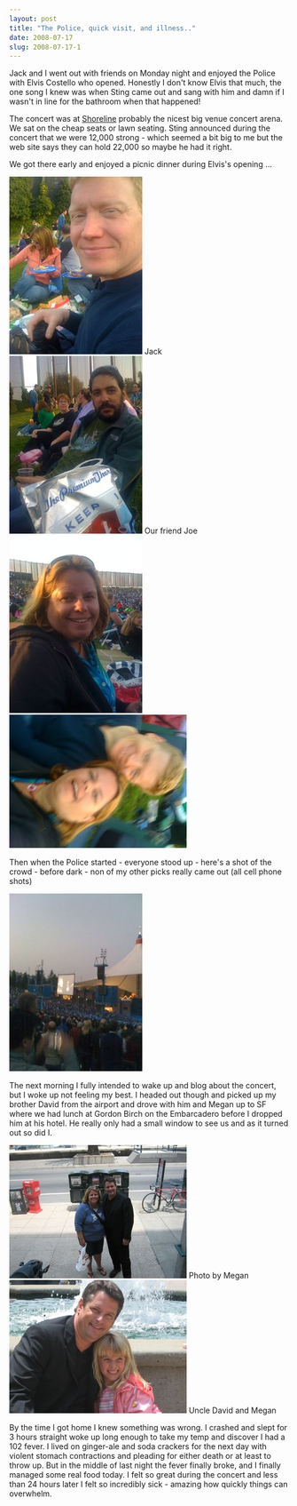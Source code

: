 ```yaml
---
layout: post
title: "The Police, quick visit, and illness.."
date: 2008-07-17
slug: 2008-07-17-1
---
```


Jack and I went out with friends on Monday night and enjoyed the Police with Elvis Costello who opened.  Honestly I don&apos;t know Elvis that much, the one song I knew was when Sting came out and sang with him and damn if I wasn&apos;t in line for the bathroom when that happened!

The concert was at  [Shoreline](http://www.livenation.com/venue/getVenue/venueId/1022)  probably the nicest big venue concert arena.  We sat on the cheap seats or lawn seating.  Sting announced during the concert that we were 12,000 strong - which seemed a bit big to me but the web site says they can hold 22,000 so maybe he had it right.  

We got there early and enjoyed a picnic dinner during Elvis&apos;s opening ...

 ![](/images/assets/IMG_0187.jpg) 
Jack
 ![](/images/assets/IMG_0188.jpg) 
Our friend Joe
 ![](/images/assets/IMG_0190.jpg) 
 ![](/images/assets/IMG_0193.jpg) 

Then when the Police started - everyone stood up - here&apos;s a shot of the crowd - before dark - non of my other picks really came out (all cell phone shots)

 ![](/images/assets/IMG_0195.jpg) 

The next morning I fully intended to wake up and blog about the concert, but I woke up not feeling my best.  I headed out though and picked up my brother David from the airport and drove with him and Megan up to SF where we had lunch at Gordon Birch on the Embarcadero before I dropped him at his hotel.  He really only had a small window to see us and as it turned out so did I.  

 ![](/images/assets/IMG_4534_2.jpg)  Photo by Megan
 ![](/images/assets/IMG_4535_2.jpg) Uncle David and Megan

By the time I got home I knew something was wrong.  I crashed and slept for 3 hours straight woke up long enough to take my temp and discover I had a 102 fever.  I lived on ginger-ale and soda crackers for the next day with violent stomach contractions and pleading for either death or at least to throw up.  But in the middle of last night the fever finally broke, and I finally managed some real food today.  I felt so great during the concert and less than 24 hours later I felt so incredibly sick - amazing how quickly  things can overwhelm. 


